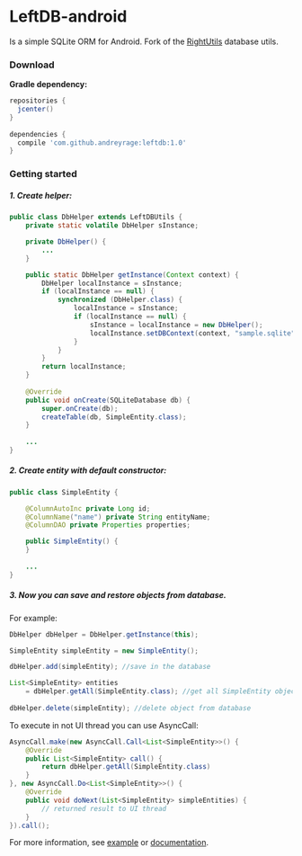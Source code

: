 # LeftDB-android
Is a simple SQLite ORM for Android. Fork of the [RightUtils](https://github.com/manfenixhome/RightUtils) database utils.

### Download
**Gradle dependency:**
``` groovy
repositories {
  jcenter()
}
    
dependencies {
  compile 'com.github.andreyrage:leftdb:1.0'
}
```

### Getting started
##### 1. Create helper:
``` java
public class DbHelper extends LeftDBUtils {
    private static volatile DbHelper sInstance;

    private DbHelper() {
        ...
    }

    public static DbHelper getInstance(Context context) {
        DbHelper localInstance = sInstance;
        if (localInstance == null) {
            synchronized (DbHelper.class) {
                localInstance = sInstance;
                if (localInstance == null) {
                    sInstance = localInstance = new DbHelper();
                    localInstance.setDBContext(context, "sample.sqlite", 1);
                }
            }
        }
        return localInstance;
    }
    
    @Override
    public void onCreate(SQLiteDatabase db) {
        super.onCreate(db);
        createTable(db, SimpleEntity.class);
    }
    
    ...
}
```

##### 2. Create entity with default constructor:
``` java
public class SimpleEntity {

    @ColumnAutoInc private Long id;
    @ColumnName("name") private String entityName;
    @ColumnDAO private Properties properties;

    public SimpleEntity() {
    }
    
    ...
}
```

##### 3. Now you can save and restore objects from database.
For example:
``` java
DbHelper dbHelper = DbHelper.getInstance(this);

SimpleEntity simpleEntity = new SimpleEntity();

dbHelper.add(simpleEntity); //save in the database

List<SimpleEntity> entities 
    = dbHelper.getAll(SimpleEntity.class); //get all SimpleEntity objects from database
  
dbHelper.delete(simpleEntity); //delete object from database

```

To execute in not UI thread you can use AsyncCall:
``` java
AsyncCall.make(new AsyncCall.Call<List<SimpleEntity>>() {
    @Override
    public List<SimpleEntity> call() {
        return dbHelper.getAll(SimpleEntity.class)
    }
}, new AsyncCall.Do<List<SimpleEntity>>() {
    @Override
    public void doNext(List<SimpleEntity> simpleEntities) {
        // returned result to UI thread
    }
}).call();
```

For more information, see [example](https://github.com/AndreyRage/LeftDB-android/tree/master/sample) or [documentation](https://github.com/AndreyRage/LeftDB-android/wiki/Documentation).

